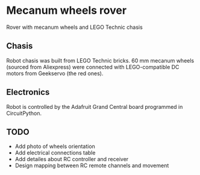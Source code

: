 # Mecanum wheels rover
 Rover with mecanum wheels and LEGO Technic chasis

## Chasis
 Robot chasis was built from LEGO Technic bricks. 60 mm mecanum wheels (sourced from Aliexpress) were connected with LEGO-compatible DC motors from Geekservo (the red ones).

## Electronics
 Robot is controlled by the Adafruit Grand Central board programmed in CircuitPython.

## TODO
* Add photo of wheels orientation
* Add electrical connections table
* Add detailes about RC controller and receiver
* Design mapping between RC remote channels and movement
